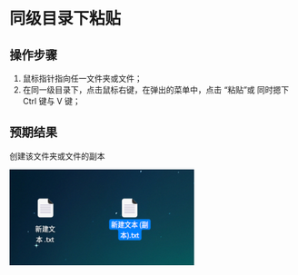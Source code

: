 # 同级目录下粘贴

## 操作步骤

1. 鼠标指针指向任一文件夹或文件；
2. 在同一级目录下，点击鼠标右键，在弹出的菜单中，点击 “粘贴”或 同时摁下 Ctrl 键与 V 键；

## 预期结果

创建该文件夹或文件的副本

![同级目录下粘贴.png](./img/同级目录下粘贴.png)
